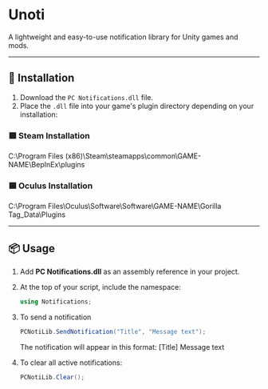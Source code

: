# Unoti

A lightweight and easy-to-use notification library for Unity games and mods.

---

## 🔧 Installation

1. Download the `PC Notifications.dll` file.
2. Place the `.dll` file into your game's plugin directory depending on your installation:

### 🟩 Steam Installation
C:\Program Files (x86)\Steam\steamapps\common\GAME-NAME\BepInEx\plugins


### 🟦 Oculus Installation
C:\Program Files\Oculus\Software\Software\GAME-NAME\Gorilla Tag_Data\Plugins

---

## 📦 Usage

1. Add **PC Notifications.dll** as an assembly reference in your project.
2. At the top of your script, include the namespace:
   ```csharp
   using Notifications;
   ```
3. To send a notification
   ```csharp
   PCNotiLib.SendNotification("Title", "Message text");
   ```
   The notification will appear in this format: [Title] Message text

4. To clear all active notifications:
   ```csharp
   PCNotiLib.Clear();
   ```

